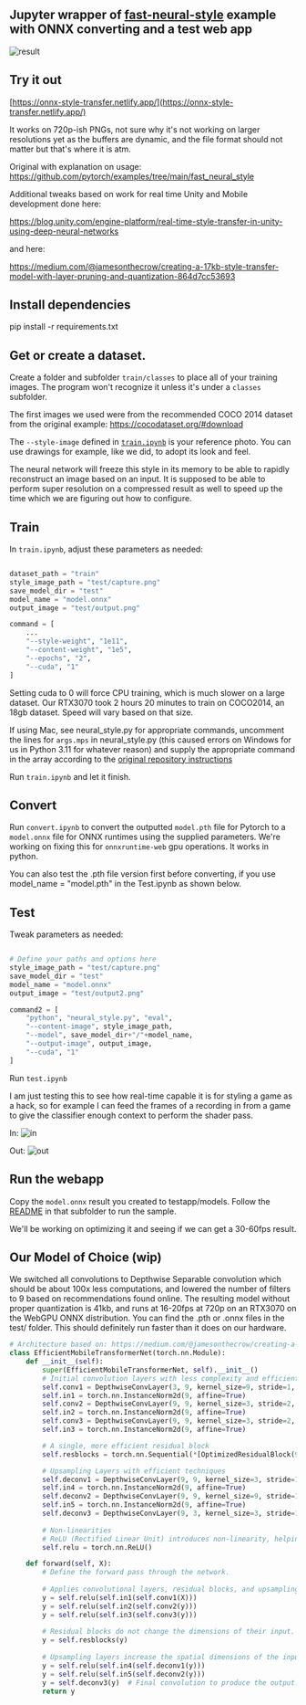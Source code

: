 ## Jupyter wrapper of [fast-neural-style](https://github.com/pytorch/examples/tree/main/fast_neural_style) example with ONNX converting and a test web app

![result](./testapp/app.png)

## Try it out
[https://onnx-style-transfer.netlify.app/](https://onnx-style-transfer.netlify.app/)

It works on 720p-ish PNGs, not sure why it's not working on larger resolutions yet as the buffers are dynamic, and the file format should not matter but that's where it is atm.

Original with explanation on usage:
https://github.com/pytorch/examples/tree/main/fast_neural_style

Additional tweaks based on work for real time Unity and Mobile development done here:

https://blog.unity.com/engine-platform/real-time-style-transfer-in-unity-using-deep-neural-networks

and here:

https://medium.com/@jamesonthecrow/creating-a-17kb-style-transfer-model-with-layer-pruning-and-quantization-864d7cc53693


## Install dependencies

pip install -r requirements.txt

## Get or create a dataset.

Create a folder and subfolder `train/classes` to place all of your training images. The program won't recognize it unless it's under a `classes` subfolder. 

The first images we used were from the recommended COCO 2014 dataset from the original example: https://cocodataset.org/#download

The `--style-image` defined in [`train.ipynb`](./train.ipynb) is your reference photo. You can use drawings for example, like we did, to adopt its look and feel.

The neural network will freeze this style in its memory to be able to rapidly reconstruct an image based on an input. It is supposed to be able to perform super resolution on a compressed result as well to speed up the time which we are figuring out how to configure.

## Train

In `train.ipynb`, adjust these parameters as needed:
```py

dataset_path = "train"
style_image_path = "test/capture.png"
save_model_dir = "test"
model_name = "model.onnx"
output_image = "test/output.png"

command = [
    ...
    "--style-weight", "1e11",
    "--content-weight", "1e5",
    "--epochs", "2",
    "--cuda", "1"
]
```
Setting cuda to 0 will force CPU training, which is much slower on a large dataset. Our RTX3070 took 2 hours 20 minutes to train on COCO2014, an 18gb dataset. Speed will vary based on that size.

If using Mac, see neural_style.py for appropriate commands, uncomment the lines for `args.mps` in neural_style.py (this caused errors on Windows for us in Python 3.11 for whatever reason) and supply the appropriate command in the array according to the [original repository instructions]((https://github.com/pytorch/examples/tree/main/fast_neural_style))

Run `train.ipynb` and let it finish. 

## Convert

Run `convert.ipynb` to convert the outputted `model.pth` file for Pytorch to a `model.onnx` file for ONNX runtimes using the supplied parameters. We're working on fixing this for `onnxruntime-web` gpu operations. It works in python.

You can also test the .pth file version first before converting, if you use model_name = "model.pth" in the Test.ipynb as shown below.

## Test

Tweak parameters as needed:

```py

# Define your paths and options here
style_image_path = "test/capture.png"
save_model_dir = "test"
model_name = "model.onnx"
output_image = "test/output2.png"

command2 = [
    "python", "neural_style.py", "eval",
    "--content-image", style_image_path,
    "--model", save_model_dir+"/"+model_name,
    "--output-image", output_image,
    "--cuda", "1"
]

```

Run `test.ipynb`

I am just testing this to see how real-time capable it is for styling a game as a hack, so for example I can feed the frames of a recording in from a game to give the classifier enough context to perform the shader pass.

In:
![in](./test/capture.png)

Out:
![out](./test/output.png)

## Run the webapp

Copy the `model.onnx` result you created to testapp/models. Follow the [README](./testapp/README.md) in that subfolder to run the sample. 

We'll be working on optimizing it and seeing if we can get a 30-60fps result. 



## Our Model of Choice (wip)

We switched all convolutions to Depthwise Separable convolution which should be about 100x less computations, and lowered the number of filters to 9 based on recommendations found online. The resulting model without proper quantization is 41kb, and runs at 16-20fps at 720p on an RTX3070 on the WebGPU ONNX distribution. You can find the .pth or .onnx files in the test/ folder. This should definitely run faster than it does on our hardware.

```py   
# Architecture based on: https://medium.com/@jamesonthecrow/creating-a-17kb-style-transfer-model-with-layer-pruning-and-quantization-864d7cc53693
class EfficientMobileTransformerNet(torch.nn.Module):
    def __init__(self):
        super(EfficientMobileTransformerNet, self).__init__()
        # Initial convolution layers with less complexity and efficient design
        self.conv1 = DepthwiseConvLayer(3, 9, kernel_size=9, stride=1, padding=0)
        self.in1 = torch.nn.InstanceNorm2d(9, affine=True)
        self.conv2 = DepthwiseConvLayer(9, 9, kernel_size=3, stride=2, padding=0)
        self.in2 = torch.nn.InstanceNorm2d(9, affine=True)
        self.conv3 = DepthwiseConvLayer(9, 9, kernel_size=3, stride=2, padding=0)
        self.in3 = torch.nn.InstanceNorm2d(9, affine=True)

        # A single, more efficient residual block
        self.resblocks = torch.nn.Sequential(*[OptimizedResidualBlock(9) for _ in range(3)])

        # Upsampling Layers with efficient techniques
        self.deconv1 = DepthwiseConvLayer(9, 9, kernel_size=3, stride=1, upsample=2, padding=0) #upsample=4
        self.in4 = torch.nn.InstanceNorm2d(9, affine=True)
        self.deconv2 = DepthwiseConvLayer(9, 9, kernel_size=9, stride=1, upsample=2, padding=0) #OptimizedUpsampleConvLayer
        self.in5 = torch.nn.InstanceNorm2d(9, affine=True)
        self.deconv3 = DepthwiseConvLayer(9, 3, kernel_size=3, stride=1, padding=0)
       
        # Non-linearities
        # ReLU (Rectified Linear Unit) introduces non-linearity, helping the network learn complex patterns.
        self.relu = torch.nn.ReLU()

    def forward(self, X):
        # Define the forward pass through the network.
        
        # Applies convolutional layers, residual blocks, and upsampling layers in sequence.
        y = self.relu(self.in1(self.conv1(X)))
        y = self.relu(self.in2(self.conv2(y)))
        y = self.relu(self.in3(self.conv3(y)))
        
        # Residual blocks do not change the dimensions of their input.
        y = self.resblocks(y)
        
        # Upsampling layers increase the spatial dimensions of the input.
        y = self.relu(self.in4(self.deconv1(y)))
        y = self.relu(self.in5(self.deconv2(y)))
        y = self.deconv3(y)  # Final convolution to produce the output.
        return y

```
